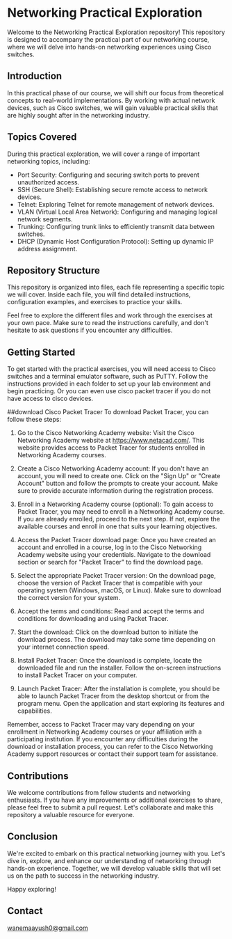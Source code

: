 

# Networking Practical Exploration

Welcome to the Networking Practical Exploration repository! This repository is designed to accompany the practical part of our networking course, where we will delve into hands-on networking experiences using Cisco switches.

## Introduction

In this practical phase of our course, we will shift our focus from theoretical concepts to real-world implementations. By working with actual network devices, such as Cisco switches, we will gain valuable practical skills that are highly sought after in the networking industry.

## Topics Covered

During this practical exploration, we will cover a range of important networking topics, including:

- Port Security: Configuring and securing switch ports to prevent unauthorized access.
- SSH (Secure Shell): Establishing secure remote access to network devices.
- Telnet: Exploring Telnet for remote management of network devices.
- VLAN (Virtual Local Area Network): Configuring and managing logical network segments.
- Trunking: Configuring trunk links to efficiently transmit data between switches.
- DHCP (Dynamic Host Configuration Protocol): Setting up dynamic IP address assignment.

## Repository Structure

This repository is organized into files, each file representing a specific topic we will cover. Inside each file, you will find detailed instructions, configuration examples, and exercises to practice your skills.

Feel free to explore the different files and work through the exercises at your own pace. Make sure to read the instructions carefully, and don't hesitate to ask questions if you encounter any difficulties.

## Getting Started

To get started with the practical exercises, you will need access to Cisco switches and a terminal emulator software, such as PuTTY. Follow the instructions provided in each folder to set up your lab environment and begin practicing.
Or you can even use cisco packet tracer if you do not have access to cisco devices.

##download Cisco Packet Tracer
To download Packet Tracer, you can follow these steps:

1. Go to the Cisco Networking Academy website: Visit the Cisco Networking Academy website at https://www.netacad.com/. This website provides access to Packet Tracer for students enrolled in Networking Academy courses.

2. Create a Cisco Networking Academy account: If you don't have an account, you will need to create one. Click on the "Sign Up" or "Create Account" button and follow the prompts to create your account. Make sure to provide accurate information during the registration process.

3. Enroll in a Networking Academy course (optional): To gain access to Packet Tracer, you may need to enroll in a Networking Academy course. If you are already enrolled, proceed to the next step. If not, explore the available courses and enroll in one that suits your learning objectives.

4. Access the Packet Tracer download page: Once you have created an account and enrolled in a course, log in to the Cisco Networking Academy website using your credentials. Navigate to the download section or search for "Packet Tracer" to find the download page.

5. Select the appropriate Packet Tracer version: On the download page, choose the version of Packet Tracer that is compatible with your operating system (Windows, macOS, or Linux). Make sure to download the correct version for your system.

6. Accept the terms and conditions: Read and accept the terms and conditions for downloading and using Packet Tracer.

7. Start the download: Click on the download button to initiate the download process. The download may take some time depending on your internet connection speed.

8. Install Packet Tracer: Once the download is complete, locate the downloaded file and run the installer. Follow the on-screen instructions to install Packet Tracer on your computer.

9. Launch Packet Tracer: After the installation is complete, you should be able to launch Packet Tracer from the desktop shortcut or from the program menu. Open the application and start exploring its features and capabilities.

Remember, access to Packet Tracer may vary depending on your enrollment in Networking Academy courses or your affiliation with a participating institution. If you encounter any difficulties during the download or installation process, you can refer to the Cisco Networking Academy support resources or contact their support team for assistance.

## Contributions

We welcome contributions from fellow students and networking enthusiasts. If you have any improvements or additional exercises to share, please feel free to submit a pull request. Let's collaborate and make this repository a valuable resource for everyone.

## Conclusion

We're excited to embark on this practical networking journey with you. Let's dive in, explore, and enhance our understanding of networking through hands-on experience. Together, we will develop valuable skills that will set us on the path to success in the networking industry.

Happy exploring!

## Contact

wanemaayush0@gmail.com
